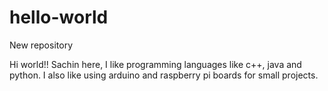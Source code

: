 # hello-world
New repository

Hi world!!
Sachin here, I like programming languages like c++, java and python. I also like using arduino and raspberry pi boards for small projects.
